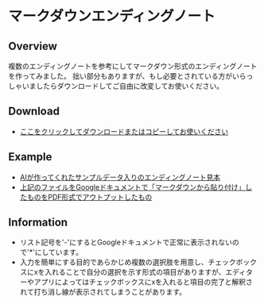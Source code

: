 # マークダウンエンディングノート

## Overview

複数のエンディングノートを参考にしてマークダウン形式のエンディングノートを作ってみました。
拙い部分もありますが、もし必要とされている方がいらっしゃいましたらダウンロードしてご自由に改変してお使いください。

## Download

- [ここをクリックしてダウンロードまたはコピーしてお使いください](markdownEndingNote.md)

## Example

- [AIが作ってくれたサンプルデータ入りのエンディングノート見本](Example/markdownEndingnote_Example.md)
- [上記のファイルをGoogleドキュメントで「マークダウンから貼り付け」したものをPDF形式でアウトプットしたもの](Example/markdownEndingnote_Example.pdf)

## Information

- リスト記号を'-'にするとGoogleドキュメントで正常に表示されないので'*'にしています。
- 入力を簡単にする目的であらかじめ複数の選択肢を用意し、チェックボックスにxを入れることで自分の選択を示す形式の項目がありますが、エディターやアプリによってはチェックボックスにxを入れると項目の完了と解釈されて打ち消し線が表示されてしまうことがあります。
